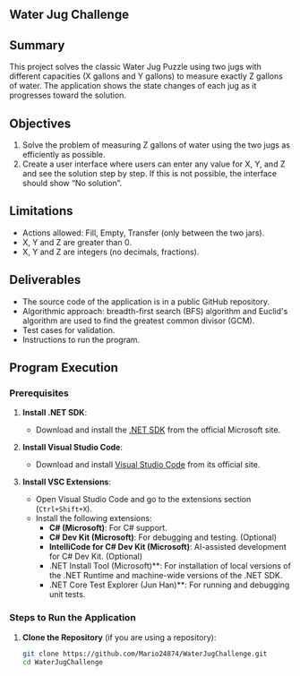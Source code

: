 ## Water Jug Challenge

## Summary
This project solves the classic Water Jug Puzzle using two jugs with different capacities (X gallons and Y gallons) to measure exactly Z gallons of water. The application shows the state changes of each jug as it progresses toward the solution.

## Objectives
1. Solve the problem of measuring Z gallons of water using the two jugs as efficiently as possible.
2. Create a user interface where users can enter any value for X, Y, and Z and see the solution step by step. If this is not possible, the interface should show “No solution”.

## Limitations
- Actions allowed: Fill, Empty, Transfer (only between the two jars).
- X, Y and Z are greater than 0.
- X, Y and Z are integers (no decimals, fractions).

## Deliverables
- The source code of the application is in a public GitHub repository.
- Algorithmic approach: breadth-first search (BFS) algorithm and Euclid's algorithm are used to find the greatest common divisor (GCM).
- Test cases for validation.
- Instructions to run the program.

## Program Execution

### Prerequisites
1. **Install .NET SDK**:
   - Download and install the [.NET SDK](https://dotnet.microsoft.com/download) from the official Microsoft site.

2. **Install Visual Studio Code**:
   - Download and install [Visual Studio Code](https://code.visualstudio.com/) from its official site.

3. **Install VSC Extensions**:
   - Open Visual Studio Code and go to the extensions section (`Ctrl+Shift+X`).
   - Install the following extensions:
     - **C# (Microsoft)**: For C# support.
     - **C# Dev Kit (Microsoft)**: For debugging and testing. (Optional)
     - **IntelliCode for C# Dev Kit (Microsoft)**: AI-assisted development for C# Dev Kit. (Optional)
     - .NET Install Tool (Microsoft)**: For installation of local versions of the .NET Runtime and machine-wide versions of the .NET SDK.
     - .NET Core Test Explorer (Jun Han)**: For running and debugging unit tests.

### Steps to Run the Application

1. **Clone the Repository** (if you are using a repository):
   ````bash
   git clone https://github.com/Mario24874/WaterJugChallenge.git
   cd WaterJugChallenge
